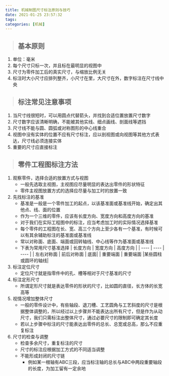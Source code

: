```yaml
---
title: 机械制图尺寸标注原则与技巧
date: 2021-01-25 23:57:32
tags: 
categories: [机械]
---
```


> ## 基本原则
1. 单位：毫米
2. 每个尺寸只标一次，并且标在最明显的视图中
3. 尺寸为零件加工后的真实尺寸，与缩放比例无关
4. 标注时大小尺寸应排列整齐，小尺寸在里，大尺寸在外，数字标注在尺寸线中央

> ## 标注常见注意事项
1. 当尺寸线很短时，可以用圆点代替箭头，并找到合适位置放置尺寸数字
2. 尺寸数字应该清晰明确，不能被其他实线、细点画线、剖面线等遮挡
3. 尺寸线不能与圆、圆弧或对称图形的中心线重合
4. 视图中没有实体的位置不应有尺寸标注，应以剖视图或向视图等其他方式表达，尺寸线必须连接实体
5. 重要的尺寸应直接标注

> ## 零件工程图标注方法
1. 观察零件，选择合适的放置方式与视图
    * 一般先选取主视图，主视图应尽量明显的表达出零件的形状特征
    * 零件主视图放置方式的选择应尽量与加工时的放置一致
2. 先找标注的基准
    * 基准是一般是一个零件加工的起点，以该基准面或基准线开始，确定出其他点、线、面的位置
    * 作为一个三维的零件，应该有长度方向、宽度方向和高度方向的基准
    * 对于我们在实际工程图中的标注，应当考虑加工时的实际情况选择基准
    * 每个零件的工程图在长、宽、高三个方向上至少各有一个基准，有时候可以有其余辅助标注的基准面或基准线
    * 常以对称面、底面、端面或回转轴线、中心线等作为基准面或基准线
    * 下表为常用尺寸基准选择
    |  长度方向  | 宽度方向  | 高度方向  |
      |  ----   | ----  | ----  |
      |  左右对称面 | 前后对称面 | 底面|
      | 重要端面  | 重要端面 |某些圆柱或圆环的轴线|
3. 标注定位尺寸
    * 定位尺寸就是指零件中的孔、槽等相对于尺寸基准的尺寸
4. 标注定形尺寸
    * 所谓定形尺寸就是表达零件的形状的尺寸，比如圆的直径，长方体的长宽高等
5. 视情况增加整体尺寸
    * 一般的零件设计中，有些轴段、退刀槽、工艺圆角与工艺斜度的尺寸是根据整体调整的，所以经过以上步骤并不能表达出所有尺寸，但是作为从动尺寸，我们只需标注出整体尺寸，通过必要尺寸的限制即可确定其长度
    * 若以上步骤中标注的尺寸能表达出零件的总长、总宽或总高，那么不应重复标注
6. 尺寸的检查与调整
    * 检查多余尺寸，重复标注的尺寸
    * 尺寸的标注应根据加工方式的不同适当调整
    * 不能形成封闭的尺寸链
        * 例如某一根轴有ABC三段，应当标注轴的总长与ABC中两段重要轴段的长度，为加工留有一定余地
    
    